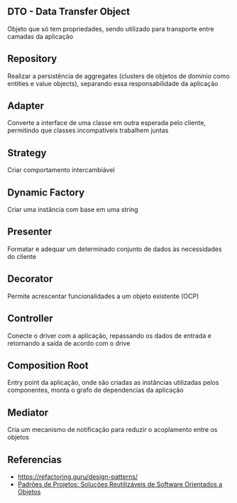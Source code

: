 ## DTO - Data Transfer Object

Objeto que só tem propriedades, sendo utilizado para transporte entre camadas da aplicação

## Repository

Realizar a persistência de aggregates (clusters de objetos de domínio como entities e value objects), separando essa responsabilidade da aplicação

## Adapter

Converte a interface de uma classe em outra esperada pelo cliente, permitindo que classes incompatíveis trabalhem juntas

## Strategy

Criar comportamento intercambiável

## Dynamic Factory

Criar uma instância com base em uma string

## Presenter

Formatar e adequar um determinado conjunto de dados às necessidades do cliente

## Decorator

Permite acrescentar funcionalidades a um objeto existente (OCP)

## Controller

Conecte o driver com a aplicação, repassando os dados de entrada e retornando a saída de acordo com o drive

## Composition Root

Entry point da aplicação, onde são criadas as instâncias utilizadas pelos componentes, monta o grafo de dependencias da aplicação

## Mediator

Cria um mecanismo de notificação para reduzir o acoplamento entre os objetos

## Referencias

- https://refactoring.guru/design-patterns/
- [Padrões de Projetos: Soluções Reutilizáveis de Software Orientados a Objetos](https://www.amazon.com.br/Padr%C3%B5es-Projetos-Solu%C3%A7%C3%B5es-Reutiliz%C3%A1veis-Orientados/dp/8573076100/ref=asc_df_8573076100/?tag=googleshopp00-20&linkCode=df0&hvadid=379748659420&hvpos=&hvnetw=g&hvrand=15876846210128354133&hvpone=&hvptwo=&hvqmt=&hvdev=c&hvdvcmdl=&hvlocint=&hvlocphy=9102227&hvtargid=pla-812887614857&psc=1&mcid=2f59b4d0d8533e1a9bfcd99838e1a3ee)
